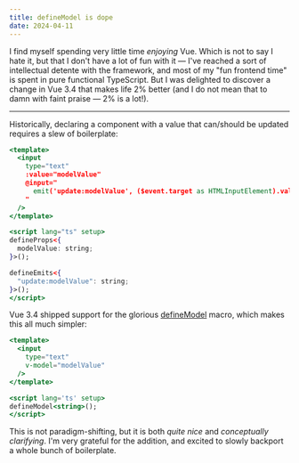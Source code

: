 ```yaml
---
title: defineModel is dope
date: 2024-04-11
---
```


I find myself spending very little time _enjoying_ Vue. Which is not to say I hate it, but that I don't have a lot of fun with it — I've reached a sort of intellectual detente with the framework, and most of my "fun frontend time" is spent in pure functional TypeScript. But I was delighted to discover a change in Vue 3.4 that makes life 2% better (and I do not mean that to damn with faint praise — 2% is a lot!).

---

Historically, declaring a component with a value that can/should be updated requires a slew of boilerplate:

```jsx
<template>
  <input
    type="text"
    :value="modelValue"
    @input="
      emit('update:modelValue', ($event.target as HTMLInputElement).value)
    "
  />
</template>

<script lang="ts" setup>
defineProps<{
  modelValue: string;
}>();

defineEmits<{
  "update:modelValue": string;
}>();
</script>
```

Vue 3.4 shipped support for the glorious [defineModel](https://github.com/vuejs/rfcs/discussions/503) macro, which makes this all much simpler:

```jsx
<template>
  <input
    type="text"
    v-model="modelValue"
  />
</template>

<script lang='ts' setup>
defineModel<string>();
</script>
```

This is not paradigm-shifting, but it is both _quite nice_ and _conceptually clarifying_. I'm very grateful for the addition, and excited to slowly backport a whole bunch of boilerplate.
